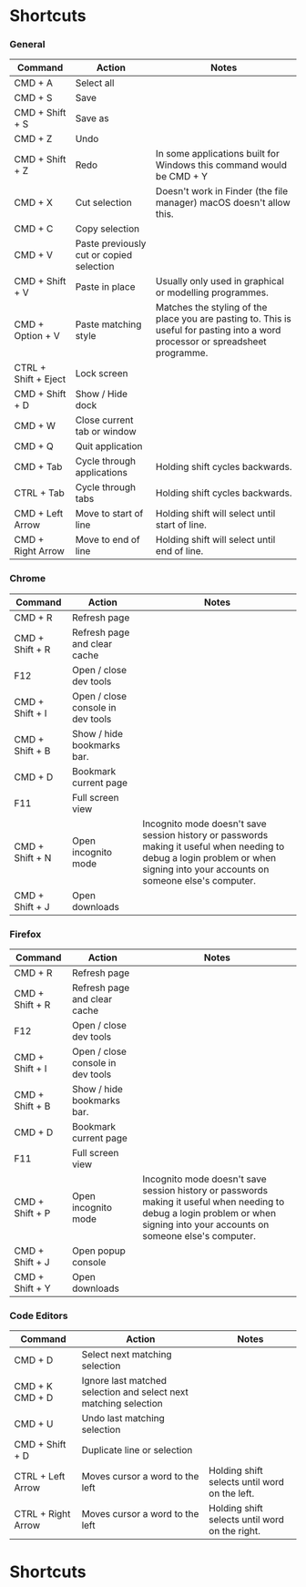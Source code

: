 
# Shortcuts

### General
| Command | Action | Notes |
| -- | -- | -- |
| CMD + A | Select all |
| CMD + S | Save |
| CMD + Shift + S | Save as |
| CMD + Z | Undo |
| CMD + Shift + Z | Redo | In some applications built for Windows this command would be CMD + Y |
| CMD + X | Cut selection | Doesn't work in Finder (the file manager) macOS doesn't allow this. |
| CMD + C | Copy selection |
| CMD + V | Paste previously cut or copied selection |
| CMD + Shift + V | Paste in place | Usually only used in graphical or modelling programmes. |
| CMD + Option + V | Paste matching style | Matches the styling of the place you are pasting to. This is useful for pasting into a word processor or spreadsheet programme. |
| CTRL + Shift + Eject | Lock screen |
| CMD + Shift + D | Show / Hide dock |
| CMD + W | Close current tab or window |
| CMD + Q | Quit application |
| CMD + Tab | Cycle through applications | Holding shift cycles backwards. |
| CTRL + Tab | Cycle through tabs | Holding shift cycles backwards. |
| CMD + Left Arrow | Move to start of line | Holding shift will select until start of line. |
| CMD + Right Arrow | Move to end of line | Holding shift will select until end of line. |

### Chrome
| Command | Action | Notes |
| -- | -- | -- |
| CMD + R | Refresh page |
| CMD + Shift + R | Refresh page and clear cache |
| F12 | Open / close dev tools |
| CMD + Shift + I | Open / close console in dev tools |
| CMD + Shift + B | Show / hide bookmarks bar.
| CMD + D | Bookmark current page |
| F11 | Full screen view |
| CMD + Shift + N | Open incognito mode | Incognito mode doesn't save session history or passwords making it useful when needing to debug a login problem or when signing into your accounts on someone else's computer. |
| CMD + Shift + J | Open downloads |

### Firefox
| Command | Action | Notes |
| -- | -- | -- |
| CMD + R | Refresh page |
| CMD + Shift + R | Refresh page and clear cache |
| F12 | Open / close dev tools |
| CMD + Shift + I | Open / close console in dev tools |
| CMD + Shift + B | Show / hide bookmarks bar.
| CMD + D | Bookmark current page |
| F11 | Full screen view |
| CMD + Shift + P | Open incognito mode | Incognito mode doesn't save session history or passwords making it useful when needing to debug a login problem or when signing into your accounts on someone else's computer. |
| CMD + Shift + J | Open popup console |
| CMD + Shift + Y | Open downloads |

### Code Editors
| Command | Action | Notes |
| -- | -- | -- |
| CMD + D | Select next matching selection |
| CMD + K CMD + D | Ignore last matched selection and select next matching selection |
| CMD + U | Undo last matching selection |
| CMD + Shift + D | Duplicate line or selection |
| CTRL + Left Arrow | Moves cursor a word to the left | Holding shift selects until word on the left. |
| CTRL + Right Arrow | Moves cursor a word to the left | Holding shift selects until word on the right. |
# Shortcuts
